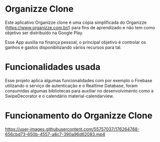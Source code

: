 # Organizze Clone 

Este aplicativo Organizze clone é uma cópia simplificada do Organizze (https://www.organizze.com.br/) 
para fins de aprendizado e não tem como objetivo ser distribuído na Google Play.

Esse App auxilia na finança pessoal, o principal objetivo é controlar os ganhos e gastos disponibilizando vários recursos para tal.

# Funcionalidades usada 

Esse projeto aplica algumas funcionalidades com por exemplo o Firebase utilizando o serviço de autenticação e o Realtime Database, foram consumidas algumas bibliotecas
para auxiliar no desenvolvimento como a SwipeDecorator e o calendário material-calendarview.

# Funcionamento do Organizze Clone
https://user-images.githubusercontent.com/55757037/176264768-656cbd73-650b-4557-a8c7-390a96d62083.mp4


